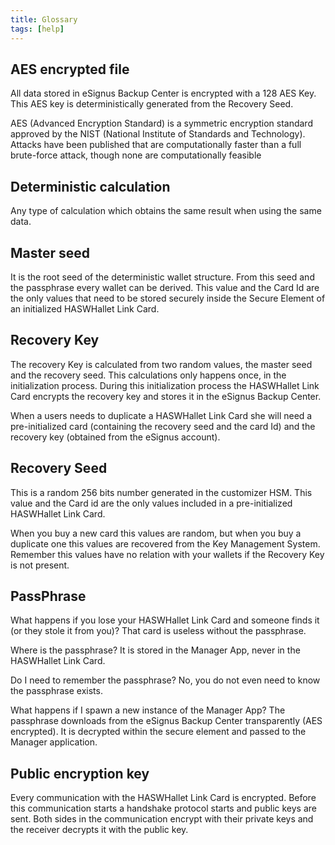 ```yaml
---
title: Glossary
tags: [help]
---
```


## AES encrypted file

All data stored in eSignus Backup Center is encrypted with a 128 AES Key. This AES key is deterministically generated from the Recovery Seed.

AES (Advanced Encryption Standard) is a symmetric encryption standard approved by the NIST (National Institute of Standards and Technology). Attacks have been published that are computationally faster than a full brute-force attack, though none are computationally feasible

## Deterministic calculation

Any type of calculation which obtains the same result when using the same data.

## Master seed

It is the root seed of the deterministic wallet structure. From this seed and the passphrase every wallet can be derived. This value and the Card Id are the only values that need to be stored securely inside the Secure Element of an initialized HASWHallet Link Card.

## Recovery Key

The recovery Key is calculated from two random values, the master seed and the recovery seed. This calculations only happens once, in the initialization process. During this initialization process the HASWHallet Link Card encrypts the recovery key and stores it in the eSignus Backup Center.

When a users needs to duplicate a HASWHallet Link Card she will need a pre-initialized card (containing the recovery seed and the card Id) and the recovery key (obtained from the eSignus account).

## Recovery Seed

This is a random 256 bits number generated in the customizer HSM. This value and the Card id are the only values included in a pre-initialized HASWHallet Link Card.

When you buy a new card this values are random, but when you buy a duplicate one this values are recovered from the Key Management System. Remember this values have no relation with your wallets if the Recovery Key is not present.

## PassPhrase

What happens if you lose your HASWHallet Link Card and someone finds it (or they stole it from you)? That card is useless without the passphrase.

Where is the passphrase? It is stored in the Manager App, never in the HASWHallet Link Card.

Do I need to remember the passphrase? No, you do not even need to know the passphrase exists.

What happens if I spawn a new instance of the Manager App? The passphrase downloads from the eSignus Backup Center transparently (AES encrypted). It is decrypted within the secure element and passed to the Manager application.

## Public encryption key

Every communication with the HASWHallet Link Card is encrypted. Before this communication starts a handshake protocol starts and public keys are sent. Both sides in the communication encrypt with their private keys and the receiver decrypts it with the public key.
